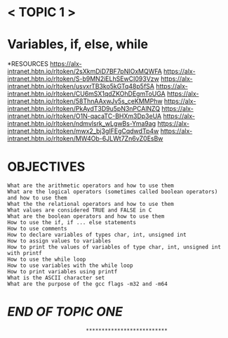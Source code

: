# < TOPIC 1 >

# Variables, if, else, while

*RESOURCES
https://alx-intranet.hbtn.io/rltoken/2sXkmDiD7BF7pNIOxMQWFA
https://alx-intranet.hbtn.io/rltoken/S-b9MN2iELhSEwCI093Vzw
https://alx-intranet.hbtn.io/rltoken/usvxrTB3ko5kGTq48p5fSA
https://alx-intranet.hbtn.io/rltoken/CU6mSX1qdZKOhDEgmToUGA
https://alx-intranet.hbtn.io/rltoken/58ThnAAxwJv5s_ceKMMPhw
https://alx-intranet.hbtn.io/rltoken/PkAydT3D9u5pN3nPCAlNZQ
https://alx-intranet.hbtn.io/rltoken/O1N-qacaTC-BHXm3Dp3eUA
https://alx-intranet.hbtn.io/rltoken/ndmvlsrk_wLgwBs-Yma9ag
https://alx-intranet.hbtn.io/rltoken/mwx2_bj3gIFEgCqdwdTp4w
https://alx-intranet.hbtn.io/rltoken/MW4Ob-6JLWt7Zn6vZ0EsBw

# OBJECTIVES


    What are the arithmetic operators and how to use them
    What are the logical operators (sometimes called boolean operators) and how to use them
    What the the relational operators and how to use them
    What values are considered TRUE and FALSE in C
    What are the boolean operators and how to use them
    How to use the if, if ... else statements
    How to use comments
    How to declare variables of types char, int, unsigned int
    How to assign values to variables
    How to print the values of variables of type char, int, unsigned int with printf
    How to use the while loop
    How to use variables with the while loop
    How to print variables using printf
    What is the ASCII character set
    What are the purpose of the gcc flags -m32 and -m64


# *END OF TOPIC ONE*


                             **************************

